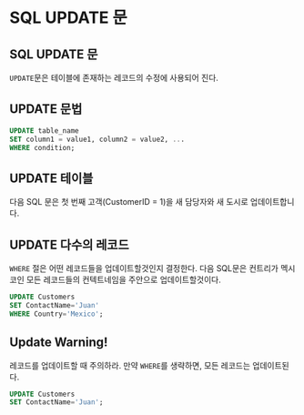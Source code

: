 # SQL UPDATE 문
## SQL UPDATE 문
`UPDATE`문은 테이블에 존재하는 레코드의 수정에 사용되어 진다.
## UPDATE 문법
```sql
UPDATE table_name
SET column1 = value1, column2 = value2, ...
WHERE condition;
```
## UPDATE 테이블
다음 SQL 문은 첫 번째 고객(CustomerID = 1)을 새 담당자와 새 도시로 업데이트합니다.
## UPDATE 다수의 레코드
`WHERE` 절은 어떤 레코드들을 업데이트할것인지 결정한다.
다음 SQL문은 컨트리가 멕시코인 모든 레코드들의 컨텍트네임을 주안으로 업데이트할것이다.
```sql
UPDATE Customers
SET ContactName='Juan'
WHERE Country='Mexico';
```
## Update Warning!
레코드를 업데이트할 때 주의하라. 만약 `WHERE`를 생략하면, 모든 레코드는 업데이트된다.
```sql
UPDATE Customers
SET ContactName='Juan';
```


